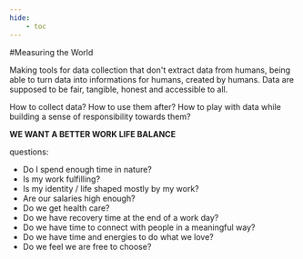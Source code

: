 ```yaml
---
hide:
    - toc
---
```




#Measuring the World

Making tools for data collection that don't extract data from humans, being able to turn data into informations for humans, created by humans.
Data are supposed to be fair, tangible, honest and accessible to all.

How to collect data? How to use them after? How to play with data while building a sense of responsibility towards them?



**WE WANT A BETTER WORK LIFE BALANCE**

questions:
- Do I spend enough time in nature?
- Is my work fulfilling?
- Is my identity / life shaped mostly by my work?
- Are our salaries high enough?
- Do we get health care?
- Do we have recovery time at the end of a work day?
- Do we have time to connect with people in a meaningful way?
- Do we have time and energies to do what we love?
- Do we feel we are free to choose?
